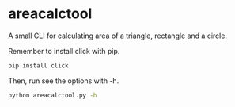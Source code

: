 # areacalctool
A small CLI for calculating area of a triangle, rectangle and a circle.

Remember to install click with pip.

```bash
pip install click
```

Then, run see the options with -h.

```bash
python areacalctool.py -h
```

